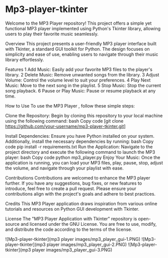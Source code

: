 # Mp3-player-tkinter
Welcome to the MP3 Player repository! This project offers a simple yet functional MP3 player implemented using Python's Tkinter library, allowing users to play their favorite music seamlessly.

Overview
This project presents a user-friendly MP3 player interface built with Tkinter, a standard GUI toolkit for Python. The design focuses on simplicity and ease of use, enabling users to navigate through their music library effortlessly.

Features
1 Add Music: Easily add your favorite MP3 files to the player's library.
2 Delete Music: Remove unwanted songs from the library.
3 Adjust Volume: Control the volume level to suit your preferences.
4 Play Next Music: Move to the next song in the playlist.
5 Stop Music: Stop the current song playback.
6 Pause or Play Music: Pause or resume playback at any time.

How to Use
To use the MP3 Player , follow these simple steps:

Clone the Repository: Begin by cloning this repository to your local machine using the following command:
bash
Copy code
[git clone https://github.com/your-username/mp3-player-tkinter.git]

Install Dependencies: Ensure you have Python installed on your system. Additionally, install the necessary dependencies by running:
bash
Copy code
pip install -r requirements.txt
Run the Application: Navigate to the project directory and execute the following command to launch the MP3 player:
bash
Copy code
python mp3_player.py
Enjoy Your Music: Once the application is running, you can load your MP3 files, play, pause, stop, adjust the volume, and navigate through your playlist with ease.

Contributions
Contributions are welcomed to enhance the MP3 player further. If you have any suggestions, bug fixes, or new features to introduce, feel free to create a pull request. Please ensure your contributions align with the project's goals and adhere to best practices.

Credits
This MP3 Player application draws inspiration from various online tutorials and resources on Python GUI development with Tkinter.

License
The "MP3 Player Application with Tkinter" repository is open-source and licensed under the GNU License. You are free to use, modify, and distribute the code according to the terms of the license.


![Mp3-player-tkinter](mp3 player images/mp3_player_gui-1.PNG)
![Mp3-player-tkinter](mp3 player images/mp3_player_gui-2.PNG)
![Mp3-player-tkinter](mp3 player images/mp3_player_gui-3.PNG)
